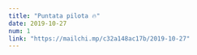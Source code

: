 ```yaml
---
title: "Puntata pilota 🔥"
date: 2019-10-27
num: 1
link: "https://mailchi.mp/c32a148ac17b/2019-10-27"
---
```

